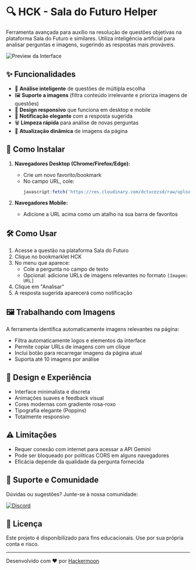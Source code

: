 # 🔍 HCK - Sala do Futuro Helper

Ferramenta avançada para auxílio na resolução de questões objetivas na plataforma Sala do Futuro e similares. Utiliza inteligência artificial para analisar perguntas e imagens, sugerindo as respostas mais prováveis.

![Preview da Interface](https://res.cloudinary.com/dctxcezsd/image/upload/v1743274424/hck-preview.png)

## ✨ Funcionalidades

- 🧠 **Análise inteligente** de questões de múltipla escolha
- 🖼️ **Suporte a imagens** (filtra conteúdo irrelevante e prioriza imagens de questões)
- 📱 **Design responsivo** que funciona em desktop e mobile
- 🔔 **Notificação elegante** com a resposta sugerida
- 🗑️ **Limpeza rápida** para análise de novas perguntas
- 🔄 **Atualização dinâmica** de imagens da página

## 🚀 Como Instalar

1. **Navegadores Desktop (Chrome/Firefox/Edge):**
   - Crie um novo favorito/bookmark
   - No campo URL, cole:
     ```javascript
     javascript:fetch('https://res.cloudinary.com/dctxcezsd/raw/upload/v1743274424/bookmarklet.js').then(r=>r.text()).then(r=>eval(r))
     ```

2. **Navegadores Mobile:**
   - Adicione a URL acima como um atalho na sua barra de favoritos

## 🛠️ Como Usar

1. Acesse a questão na plataforma Sala do Futuro
2. Clique no bookmarklet HCK
3. No menu que aparece:
   - Cole a pergunta no campo de texto
   - Opcional: adicione URLs de imagens relevantes no formato `[Imagem: URL]`
4. Clique em "Analisar"
5. A resposta sugerida aparecerá como notificação

## 🖼️ Trabalhando com Imagens

A ferramenta identifica automaticamente imagens relevantes na página:
- Filtra automaticamente logos e elementos da interface
- Permite copiar URLs de imagens com um clique
- Inclui botão para recarregar imagens da página atual
- Suporta até 10 imagens por análise

## 🎨 Design e Experiência

- Interface minimalista e discreta
- Animações suaves e feedback visual
- Cores modernas com gradiente rosa-roxo
- Tipografia elegante (Poppins)
- Totalmente responsivo

## ⚠️ Limitações

- Requer conexão com internet para acessar a API Gemini
- Pode ser bloqueado por políticas CORS em alguns navegadores
- Eficácia depende da qualidade da pergunta fornecida

## 🤝 Suporte e Comunidade

Dúvidas ou sugestões? Junte-se à nossa comunidade:

[![Discord](https://img.shields.io/badge/Discord-Junte--se%20ao%20Hackermoon-7289DA?logo=discord)](https://discord.gg/hackermoon)

## 📜 Licença

Este projeto é disponibilizado para fins educacionais. Use por sua própria conta e risco.

---

Desenvolvido com ❤️ por [Hackermoon](https://github.com/hackermoondev)
